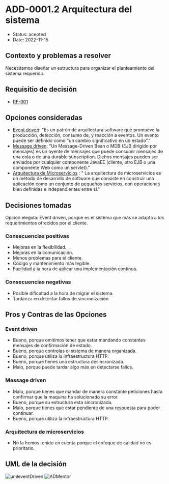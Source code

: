 # ADD-0001.2 Arquitectura del sistema

* Status: acepted
* Date: 2022-11-15

## Contexto y problemas a resolver

Necesitamos diseñar un estructura para organizar el planteamiento del sistema requerido.

## Requisitio de decisión

* [RF-001](../requisitos/RF-001.md)

## Opciones consideradas

* [Event driven](https://www.bbvanexttechnologies.com/blogs/que-es-una-arquitectura-event-driven/): "Es un patrón de arquitectura software que promueve la producción, detección, consumo de, y reacción a eventos. Un evento puede ser definido como "un cambio significativo en un estado"."
* [Message driven](http://www.jtech.ua.es/j2ee/publico/mens-2010-11/sesion04-apuntes.html): "Un Message-Driven Bean o MDB (EJB dirigido por mensajes) es un oyente de mensajes que puede consumir mensajes de una cola o de una durable subscription. Dichos mensajes pueden ser enviados por cualquier componente JavaEE (cliente, otro EJB o una componente Web como un servlet)."
* [Arquitectura de Microservicios](https://docs.microsoft.com/es-es/azure/architecture/guide/architecture-styles/microservices) : " La arquitectura de microservicios es un método de desarrollo de software que consiste en construir una aplicación como un conjunto de pequeños servicios, con operaciones bien definidas e independientes entre sí."

## Decisiones tomadas

Opción elegida: Event driven, porque es el sistema que más se adapta a los requerimientos ofrecidos por el cliente.

### Consecuencias positivas <!-- optional -->

* Mejoras en la flexibilidad.
* Mejoras en la comunicación.
* Menos problemas para el cliente.
* Código y mantenimiento más legible.
* Facilidad a la hora de aplicar una implementación continua.

### Consecuencias negativas <!-- optional -->

* Posible dificultad a la hora de migrar el sistema.
* Tardanza en detectar fallos de sincronización

## Pros y Contras de las Opciones

### Event driven

* Bueno, porque omitimos tener que estar mandando constantes mensajes de confirmación de estado.
* Bueno, porque controlas el sistema de manera organizada.
* Bueno, porque utiliza la infraestructura HTTP.
* Bueno, porque tienes una estructura desincronizada.
* Malo, porque puede tardar algo más en detectarse fallos.

### Message driven

* Malo, porque tienes que mandar de manera constante peticiones hasta confirmar que la maquina ha solucionado su error.
* Bueno, porque su estructura esta sincronizada.
* Malo, porque tienes que estar pendiente de una respuesta para poder continuar.
* Bueno, porque utiliza la infraestructura HTTP.

### Arquitectura de microservicios

* No la hemos tenido en cuenta porque el enfoque de calidad no es prioritario.

## UML de la decisión

![umleventDriven](../uml/umlMicroservicios.jpeg)
![ADMentor](../uml/ADMentor.PNG)

